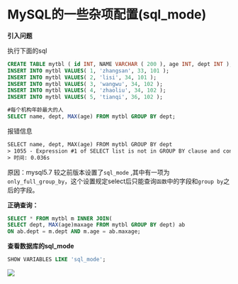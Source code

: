 # MySQL的一些杂项配置(sql_mode)

**引入问题**

执行下面的sql

```sql
CREATE TABLE mytbl ( id INT, NAME VARCHAR ( 200 ), age INT, dept INT );
INSERT INTO mytbl VALUES( 1, 'zhangsan', 33, 101 );
INSERT INTO mytbl VALUES( 2, 'lisi', 34, 101 );
INSERT INTO mytbl VALUES( 3, 'wangwu', 34, 102 );
INSERT INTO mytbl VALUES( 4, 'zhaoliu', 34, 102 );
INSERT INTO mytbl VALUES( 5, 'tianqi', 36, 102 );

#每个机构年龄最大的人
SELECT name, dept, MAX(age) FROM mytbl GROUP BY dept;
```

报错信息

```txt
SELECT name, dept, MAX(age) FROM mytbl GROUP BY dept
> 1055 - Expression #1 of SELECT list is not in GROUP BY clause and contains nonaggregated column 'mydb2.mytbl.NAME' which is not functionally dependent on columns in GROUP BY clause; this is incompatible with sql_mode=only_full_group_by
> 时间: 0.036s
```

原因：mysql5.7 较之前版本设置了`sql_mode` ,其中有一项为`only_full_group_by`，这个设置规定select后只能查询`函数`中的字段和`group by`之后的字段。

**正确查询：**

```sql
SELECT * FROM mytbl m INNER JOIN(
SELECT dept, MAX(age)maxage FROM mytbl GROUP BY dept) ab
ON ab.dept = m.dept AND m.age = ab.maxage;
```

**查看数据库的sql_mode**

```sql
SHOW VARIABLES LIKE 'sql_mode';
```

![](https://zsy0216.github.io/image//notes/20191210190120.png)